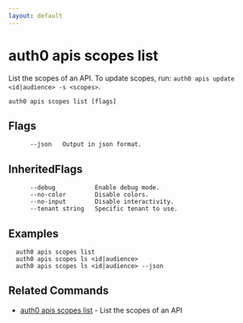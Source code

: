 ```yaml
---
layout: default
---
```

# auth0 apis scopes list

List the scopes of an API. To update scopes, run: `auth0 apis update <id|audience> -s <scopes>`.

```
auth0 apis scopes list [flags]
```


## Flags

```
      --json   Output in json format.
```


## InheritedFlags

```
      --debug           Enable debug mode.
      --no-color        Disable colors.
      --no-input        Disable interactivity.
      --tenant string   Specific tenant to use.
```

## Examples

```
  auth0 apis scopes list
  auth0 apis scopes ls <id|audience>
  auth0 apis scopes ls <id|audience> --json
```


## Related Commands

- [auth0 apis scopes list](auth0_apis_scopes_list.md) - List the scopes of an API


